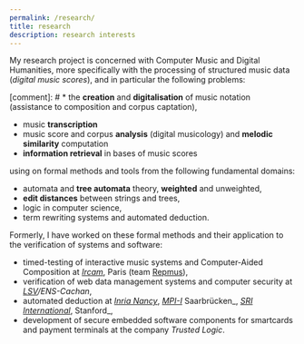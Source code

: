 ```yaml
---
permalink: /research/
title: research
description: research interests
---
```


My research project is concerned with  Computer Music and Digital Humanities, 
more specifically with the processing of structured music data (*digital music scores*), 
and in particular the following problems:

[comment]: # *  the **creation** and **digitalisation** of music notation (assistance to composition and corpus captation), 
* music **transcription**
* music score and corpus **analysis** (digital musicology)
  and **melodic similarity** computation
* **information retrieval** in bases of music scores

using on formal methods and tools from the following fundamental domains:
* automata and **tree automata** theory, **weighted** and unweighted, 
* **edit distances** between strings and trees, 
* logic in computer science, 
* term rewriting systems and automated deduction.

Formerly, I have worked on these formal methods and their application to the verification of systems and software:
* timed-testing of interactive music systems and Computer-Aided Composition at *[Ircam](https://www.ircam.fr)*, Paris (team [Repmus](http://repmus.ircam.fr)),
* verification of web data management systems and computer security at *[LSV](http://www.lsv.fr)/ENS-Cachan*, 
* automated deduction at *[Inria Nancy](http://www.loria.fr)*, *[MPI-I](https://www.mpi-inf.mpg.de)* Saarbrücken_, *[SRI International](http://www.csl.sri.com)*, Stanford_,
* development of secure embedded software components for smartcards and payment terminals at the company *Trusted Logic*.

